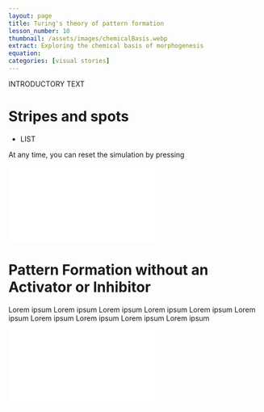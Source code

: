 ```yaml
---
layout: page
title: Turing's theory of pattern formation
lesson_number: 10
thumbnail: /assets/images/chemicalBasis.webp
extract: Exploring the chemical basis of morphogenesis
equation:
categories: [visual stories]
---
```

INTRODUCTORY TEXT

# Stripes and spots

* LIST

 At any time, you can reset the simulation by pressing <vpde-reset iframe="simA"></vpde-reset>

<p style="text-align:center;margin-bottom:0;"><vpde-slider
    iframe="simGM"
    name="D"
    label="Inhibitor diffusion rate"
    label-position="above"
    min-label="Small"
    max-label="Large"
    min="45"
    max="100"
    value="100"
    step="5"
></vpde-slider></p>

<p style="text-align:center;margin-bottom:0;"><vpde-slider
    iframe="simGM"
    name="K"
    label="Activator Saturation"
    label-position="below"
    min-label="Normal"
    max-label="Improved"
    min="0"
    max="0.005"
    value="0"
></vpde-slider></p>

<iframe id="simGM" class="sim" style="margin-left:auto;margin-right:auto" src="/sim/?preset=GiererMeinhardtStripeiframe&story&reset_only" frameborder="0" loading="lazy"></iframe>



# Pattern Formation without an Activator or Inhibitor
Lorem ipsum
Lorem ipsum
Lorem ipsum
Lorem ipsum
Lorem ipsum
Lorem ipsum
Lorem ipsum
Lorem ipsum
Lorem ipsum
Lorem ipsum


<p style="text-align:center;margin-bottom:0;"><vpde-slider
    iframe="simLC"
    name="r"
    label="Self-activation"
    label-position="left"
    min-label="Small"
    max-label="Moderate"
    min="0.1"
    max="1"
    value="1"
></vpde-slider></p>

<iframe id="simLC" class="sim" style="margin-left:auto;margin-right:auto" src="/sim/?preset=PatterningViaLimitCycles&story&reset_only" frameborder="0" loading="lazy"></iframe>
